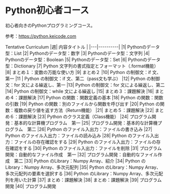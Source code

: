 # Python初心者コース
初心者向きのPythonプログラミングコース。

参考：https://python.keicode.com 

Tentative Curriculum
|週| 内容タイトル | 
|---|----------|
|1|	Pythonのデータ型：List
|2|	Pythonのデータ型：数字
|3|	Pythonのデータ型：文字列
|4|	Pythonのデータ型：Boolean
|5|	Pythonのデータ型：Set
|6|	Pythonのデータ型：Dictionary
|7|	Python 文字列の書式指定とフォーマット（.format機能）
|8|	まとめ１：変数の万能な使い方
|9|	まとめ２
|10|	Python の制御文：if 文、第一
|11	| Python の制御文：if 文、第二（pass文も学ぶ）
|12|	Python の制御文：for 文による繰返し、第一
|13|	Python の制御文：for 文による繰返し、第二
|14|	Python の制御文：while 文による繰返し
|15|	まとめ３：課題解決
|16|	まとめ４：課題解決
|17|	Python の関数：関数定義の基本
|18|	Python の関数：関数の引数
|19|	Python の関数：別のファイルから関数を呼び出す
|20|	Python の関数：複数の戻り値を返す方法（Return機能）
|21|	まとめ５：課題解決
|22|	まとめ６：課題解決
|23|	Python のクラス定義（Class機能）
|24|	プログラム開発：基本的な計算機プログラム　第一
|25|	プログラム開発：基本的な計算機プログラム　第二
|26|	Python のファイル入出力：ファイルの書き込み
|27|	Python のファイル入出力：ファイルの読み込み
|28|	Python のファイル入出力：ファイルの存在確認をする
|29|	Python のファイル入出力：ファイルの存在確認をする
|30|	Python のファイル入出力：ファイルを削除
|31|	プログラム開発：自動的なファイル作成　第一
|32|	プログラム開発：自動的なファイル作成　第二
|33|	Python のLibrary：Numpy Array、紹介
|34|	Python のLibrary：Numpy Array、多次元配列
|35|	Python のLibrary：Numpy Array、多次元配列の要素を選択する
|36|	Python のLibrary：Numpy Array、多次元配列を用いた計算
|37|	まとめ：課題解決
|38|	まとめ：課題解決
|39|	プログラム開発
|40|	プログラム開発
